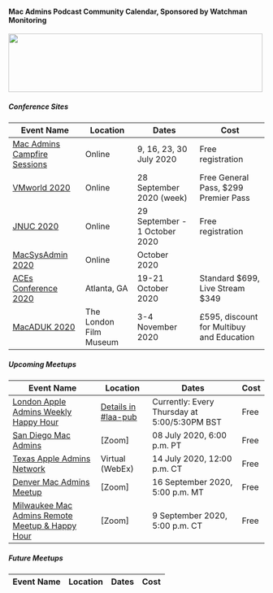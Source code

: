 #### Mac Admins Podcast Community Calendar, Sponsored by Watchman Monitoring

[<img src="https://podcast.macadmins.org/wp-content/uploads/2017/06/Watchman-Monitoring-logo-blue.png" alt="" width="500" height="115" />](https://www.watchmanmonitoring.com)

##### Conference Sites

| Event Name | Location | Dates | Cost |
|------------|----------|-------|------|
| [Mac Admins Campfire Sessions](https://macadmins.psu.edu) | Online | 9, 16, 23, 30 July 2020 | Free registration |
| [VMworld 2020](https://www.vmworld.com/en/us/faqs.html) | Online | 28 September 2020 (week) | Free General Pass, $299 Premier Pass |
| [JNUC 2020](https://www.jamf.com/events/jamf-nation-user-conference/2020/) | Online | 29 September - 1 October 2020 | Free registration |
| [MacSysAdmin 2020](https://macsysadmin.se) | Online | October 2020 |  |
| [ACEs Conference 2020](https://acesconf.com) | Atlanta, GA | 19-21 October 2020 | Standard $699, Live Stream $349 |
| [MacADUK 2020](https://macad.uk) | The London Film Museum | 3-4 November 2020 | £595, discount for Multibuy and Education |


##### Upcoming Meetups

| Event Name | Location | Dates | Cost |
|------------|----------|-------|------|
| [London Apple Admins Weekly Happy Hour](https://londonappleadmins.org.uk) | [Details in #laa-pub](https://macadmins.slack.com/archives/C011AM2KG4F) | Currently: Every Thursday at 5:00/5:30PM BST | Free |
| [San Diego Mac Admins](https://www.jamf.com/jamf-nation/events/user-groups/353/san-diego-macadmins) | [Zoom] | 08 July 2020, 6:00 p.m. PT | Free |
| [Texas Apple Admins Network](https://houstonappleadmins.org/TexasAppleAdminsJulyVirtual/) | Virtual (WebEx) | 14 July 2020, 12:00 p.m. CT | Free |
| [Denver Mac Admins Meetup](https://www.jamf.com/jamf-nation/events/user-groups/357/denver-mac-admins-remote-meetup) | [Zoom] | 16 September 2020, 5:00 p.m. MT | Free |
| [Milwaukee Mac Admins Remote Meetup & Happy Hour](https://www.jamf.com/jamf-nation/events/user-groups/356/milwaukee-mac-admins-remote-meetup-happy-hour) | [Zoom] | 9 September 2020, 5:00 p.m. CT | Free |

##### Future Meetups

| Event Name | Location | Dates | Cost |
|------------|----------|-------|------|
